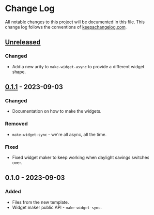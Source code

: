 # Change Log
All notable changes to this project will be documented in this file. This change log follows the conventions of [keepachangelog.com](http://keepachangelog.com/).

## [Unreleased]
### Changed
- Add a new arity to `make-widget-async` to provide a different widget shape.

## [0.1.1] - 2023-09-03
### Changed
- Documentation on how to make the widgets.

### Removed
- `make-widget-sync` - we're all async, all the time.

### Fixed
- Fixed widget maker to keep working when daylight savings switches over.

## 0.1.0 - 2023-09-03
### Added
- Files from the new template.
- Widget maker public API - `make-widget-sync`.

[Unreleased]: https://sourcehost.site/your-name/clojure-json2csv/compare/0.1.1...HEAD
[0.1.1]: https://sourcehost.site/your-name/clojure-json2csv/compare/0.1.0...0.1.1
